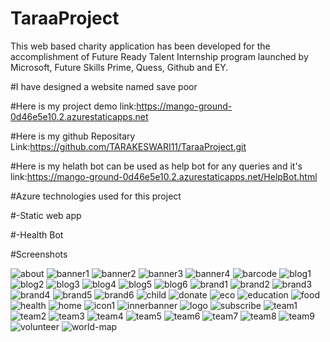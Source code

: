 # TaraaProject

This web based charity application has been developed for the accomplishment of Future Ready Talent Internship program launched by Microsoft, Future Skills Prime, Quess, Github and EY.

#I have designed a website named save poor

#Here is my project demo link:https://mango-ground-0d46e5e10.2.azurestaticapps.net

#Here is my github Repositary Link:https://github.com/TARAKESWARI11/TaraaProject.git

#Here is my helath bot can be used as help bot for any queries and it's link:https://mango-ground-0d46e5e10.2.azurestaticapps.net/HelpBot.html

#Azure technologies used for this project

#-Static web app

#-Health Bot

#Screenshots

![about](https://user-images.githubusercontent.com/113702287/203009307-a9580d6f-5d46-4f6d-b697-13b550bcf7bd.jpg)
![banner1](https://user-images.githubusercontent.com/113702287/203009316-794a6ea4-ac6e-4253-9cba-c713ff3eed9f.jpg)
![banner2](https://user-images.githubusercontent.com/113702287/203009325-4d0daf21-d3c1-4bdd-adde-54a7b5838705.jpg)
![banner3](https://user-images.githubusercontent.com/113702287/203009331-f23b2e53-b216-4303-b4f0-e42a67e02840.jpg)
![banner4](https://user-images.githubusercontent.com/113702287/203009349-ec851e0f-ec3c-4cb8-bef8-b1dea5aead02.jpg)
![barcode](https://user-images.githubusercontent.com/113702287/203009370-a5a41bd6-ede5-4587-972e-dcf6ab3e4b50.png)
![blog1](https://user-images.githubusercontent.com/113702287/203009373-c9d7a218-28b5-4588-b05b-790ad216f2b4.jpg)
![blog2](https://user-images.githubusercontent.com/113702287/203009386-faf7411e-5a60-4a2d-a842-a081a56390d0.jpg)
![blog3](https://user-images.githubusercontent.com/113702287/203009391-2712be0c-981d-46be-8417-bfe83f7d3a88.jpg)
![blog4](https://user-images.githubusercontent.com/113702287/203009396-df9b22e0-7575-4462-ab1c-67b3af589b61.jpg)
![blog5](https://user-images.githubusercontent.com/113702287/203009403-dac86ba7-1d5e-498d-b964-cc8a7d0556a8.jpg)
![blog6](https://user-images.githubusercontent.com/113702287/203009412-9cdd226d-f229-472a-a610-e04e3b97e51c.jpg)
![brand1](https://user-images.githubusercontent.com/113702287/203009421-c0947d1c-bb0b-4eee-9ebc-d83575f79aca.png)
![brand2](https://user-images.githubusercontent.com/113702287/203009425-dae820e2-1ca4-43b3-96b9-48c84d410ef0.png)
![brand3](https://user-images.githubusercontent.com/113702287/203009433-90423d8f-7070-4a2f-aac7-5e86671d6a99.png)
![brand4](https://user-images.githubusercontent.com/113702287/203009436-fa2df194-388f-40e8-90a6-0eb6d69f3c57.png)
![brand5](https://user-images.githubusercontent.com/113702287/203009443-69c8dfa4-c6b3-474b-8484-ae3166d4d1d3.png)
![brand6](https://user-images.githubusercontent.com/113702287/203009450-5dc3fd79-f532-40da-b8ae-244276a5b428.png)
![child](https://user-images.githubusercontent.com/113702287/203009455-d717f406-c521-419c-a28d-f3b37c8fc111.png)
![donate](https://user-images.githubusercontent.com/113702287/203009460-ec8360bd-4c84-4e1a-b79b-72682511f8bc.png)
![eco](https://user-images.githubusercontent.com/113702287/203009465-3e37ff6e-f906-43ef-856d-92376efe4e72.png)
![education](https://user-images.githubusercontent.com/113702287/203009470-ba2f8d6c-6f26-43e2-b884-7aaca7137794.png)
![food](https://user-images.githubusercontent.com/113702287/203009478-84af0b9a-a6b0-4253-aea8-c784a651616d.png)
![health](https://user-images.githubusercontent.com/113702287/203009483-77629f25-a3d1-46b2-b98b-029d8a2dfa1c.png)
![home](https://user-images.githubusercontent.com/113702287/203009490-3ecf560b-8610-4ba3-9d0a-8788bff07205.png)
![icon1](https://user-images.githubusercontent.com/113702287/203009496-0d75f3e6-0e33-473e-960d-8d628c45a61c.png)
![innerbanner](https://user-images.githubusercontent.com/113702287/203009498-6d3bf8cb-9ccd-403b-b264-ed228b83cff6.jpg)
![logo](https://user-images.githubusercontent.com/113702287/203009518-49125c32-eb3c-4d87-87b4-fe337144833d.png)
![subscribe](https://user-images.githubusercontent.com/113702287/203009521-a60e2a53-d4dc-4ee8-a899-ef9d954021ec.png)
![team1](https://user-images.githubusercontent.com/113702287/203009526-5a31f1f4-2a70-4db7-8502-cd739ba47f17.jpg)
![team2](https://user-images.githubusercontent.com/113702287/203009532-8448590e-d792-401d-8005-4f445ad449a9.jpg)
![team3](https://user-images.githubusercontent.com/113702287/203009535-529e858d-bb01-4f6d-aa1b-d120b0db73e0.jpg)
![team4](https://user-images.githubusercontent.com/113702287/203009537-2ac7ac92-8262-4e45-87bc-4c4b52b75cf2.jpg)
![team5](https://user-images.githubusercontent.com/113702287/203009542-0f4e9bac-912a-426f-bf95-3ba3eadad8fe.jpg)
![team6](https://user-images.githubusercontent.com/113702287/203009547-9229f98a-a53d-483e-9ca5-8a121ccbcaa6.jpg)
![team7](https://user-images.githubusercontent.com/113702287/203009552-5e146e49-09c8-42df-a0c1-52641feaeca7.jpg)
![team8](https://user-images.githubusercontent.com/113702287/203009555-ed4bc083-a544-4d86-9ad2-7c3b7ebd933b.jpg)
![team9](https://user-images.githubusercontent.com/113702287/203009558-2d103356-b6df-4adb-bf92-d578fe3ea2f8.jpg)
![volunteer](https://user-images.githubusercontent.com/113702287/203009562-e23b5031-e549-4180-b609-33fa01043963.png)
![world-map](https://user-images.githubusercontent.com/113702287/203009564-3ec5954a-9f8e-4469-9918-77d98219ac08.png)
